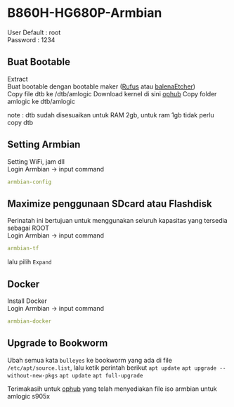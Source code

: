 # B860H-HG680P-Armbian
User Default : root  
Password : 1234  

## Buat Bootable  
Extract  
Buat bootable dengan bootable maker ([Rufus](https://rufus.ie/) atau [balenaEtcher](https://www.balena.io/etcher/))  
Copy file dtb ke /dtb/amlogic
Download kernel di sini [ophub](https://github.com/ophub)
Copy folder amlogic ke dtb/amlogic


note : dtb sudah disesuaikan untuk RAM 2gb, untuk ram 1gb tidak perlu copy dtb

## Setting Armbian  
Setting WiFi, jam dll  
Login Armbian -> input command
```yaml
armbian-config
```

## Maximize penggunaan SDcard atau Flashdisk  
Perinatah ini bertujuan untuk menggunakan seluruh kapasitas yang tersedia sebagai ROOT  
Login Armbian -> input command
```yaml
armbian-tf
```
lalu pilih `Expand`

## Docker
Install Docker   
Login Armbian -> input command
```yaml
armbian-docker
```

## Upgrade to Bookworm
Ubah semua kata `bulleyes` ke bookworm yang ada di file `/etc/apt/source.list`, lalu ketik perintah berikut
`apt update`
`apt upgrade --without-new-pkgs`
`apt update`
`apt full-upgrade`
  
Terimakasih untuk [ophub](https://github.com/ophub) yang telah menyediakan file iso armbian untuk amlogic s905x
